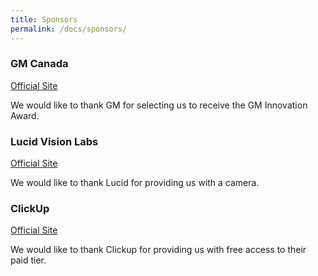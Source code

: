 ```yaml
---
title: Sponsors
permalink: /docs/sponsors/
---
```


### GM Canada

[Official Site](https://www.gm.ca/en/home.html)

We would like to thank GM for selecting us to receive the GM Innovation Award.

### Lucid Vision Labs

[Official Site](https://thinklucid.com/)

We would like to thank Lucid for providing us with a camera.

### ClickUp

[Official Site](https://clickup.com/)

We would like to thank Clickup for providing us with free access to their paid tier.
